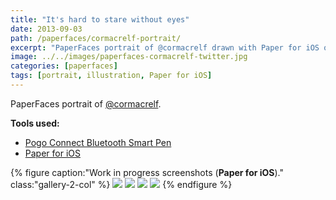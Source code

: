 ```yaml
---
title: "It's hard to stare without eyes"
date: 2013-09-03
path: /paperfaces/cormacrelf-portrait/
excerpt: "PaperFaces portrait of @cormacrelf drawn with Paper for iOS on an iPad."
image: ../../images/paperfaces-cormacrelf-twitter.jpg
categories: [paperfaces]
tags: [portrait, illustration, Paper for iOS]
---
```


PaperFaces portrait of [@cormacrelf](https://twitter.com/cormacrelf).

**Tools used:**

- [Pogo Connect Bluetooth Smart Pen](https://www.amazon.com/gp/product/B009K448L4/ref=as_li_ss_tl?ie=UTF8&camp=1789&creative=390957&creativeASIN=B009K448L4&linkCode=as2&tag=mademist-20)
- [Paper for iOS](https://paper.bywetransfer.com/)

{% figure caption:"Work in progress screenshots (**Paper for iOS**)." class:"gallery-2-col" %}
[![](../../images/paperfaces-cormacrelf-process-1-600.jpg)](../../images/paperfaces-cormacrelf-process-1-lg.jpg)
[![](../../images/paperfaces-cormacrelf-process-2-600.jpg)](../../images/paperfaces-cormacrelf-process-2-lg.jpg)
[![](../../images/paperfaces-cormacrelf-process-3-600.jpg)](../../images/paperfaces-cormacrelf-process-3-lg.jpg)
[![](../../images/paperfaces-cormacrelf-process-4-600.jpg)](../../images/paperfaces-cormacrelf-process-4-lg.jpg)
{% endfigure %}
